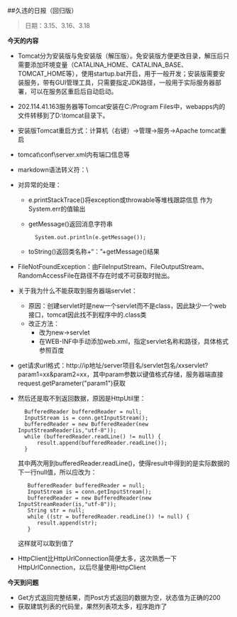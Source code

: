 ##久违的日报（回归版）
> 日期：3.15、3.16、3.18

**今天的内容**

* Tomcat分为安装版与免安装版（解压版）。免安装版方便更改目录，解压后只需要添加环境变量（CATALINA\_HOME、CATALINA\_BASE、TOMCAT\_HOME等），使用startup.bat开启，用于一般开发；安装版需要安装服务，带有GUI管理工具，只需要指定JDK路径，一般用于实际服务器部署，可以在服务区重启后自动启动。
* 202.114.41.163服务器等Tomcat安装在C:/Program Files中，webapps内的文件转移到了D:\tomcat目录下。
* 安装版Tomcat重启方式：计算机（右键）->管理->服务->Apache tomcat重启
* tomcat\conf\server.xml内有端口信息等
* markdown语法转义符：\
* 对异常的处理：
	* e.printStackTrace()将exception或throwable等堆栈跟踪信息 作为System.err的值输出
	* getMessage()返回消息字符串
	
			System.out.println(e.getMessage());
	* toString()返回类名称+“：”+getMessage()结果
* FileNotFoundException：由FileInputStream、FileOutputStream、RandomAccessFile在路径不存在时或不可获取时抛出。
* 关于我为什么不能获取到服务器端servlet：
	* 原因：创建servlet时是new一个servlet而不是class，因此缺少一个web接口，tomcat因此找不到程序中的.class类
	* 改正方法：
		* 改为new->servlet
		* 在WEB-INF中手动添加web.xml，指定servlet名称和路径，具体格式参照百度
* get请求url格式：http://ip地址/server项目名/servlet包名/xxservlet?param1=xx&param2=xx，其中param参数以键值格式存储，服务器端直接request.getParameter("param1")获取
* 然后还是取不到返回数据，原因是HttpUtil里：

		BufferedReader bufferedReader = null;
       	InputStream is = conn.getInputStream();
        bufferedReader = new BufferedReader(new InputStreamReader(is,"utf-8"));
        while (bufferedReader.readLine() != null) {
        	result.append(bufferedReader.readLine());
        }
	其中两次用到bufferedReader.readLine()，使得result中得到的是实际数据的下一行null值，所以应改为：
	
		 BufferedReader bufferedReader = null;
         InputStream is = conn.getInputStream();
         bufferedReader = new BufferedReader(new InputStreamReader(is,"utf-8"));
         String str = null;
         while ((str = bufferedReader.readLine()) != null) {
         	result.append(str);
         }
  这样就可以取到值了
* HttpClient比HttpUrlConnection简便太多，这次熟悉一下HttpUrlConnection，以后尽量使用HttpClient

**今天到问题**

* Get方式返回完整结果，而Post方式返回的数据为空，状态值为正确的200
* 获取建筑列表的代码里，果然列表项太多，程序跑炸了